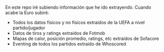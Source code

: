 En este repo iré subiendo información que he ido extrayendo. Cuando acabe la Euro subiré:
- Todos los datos físicos y no físicos extraidos de la UEFA a nivel partido/jugador
- Datos de tiros y ratings extraídos de Fotmob
- Mapas de calor, posición promedio, ratings, etc extraídos de Sofacore
- Eventing de todos los partidos extraido de Whoscored
